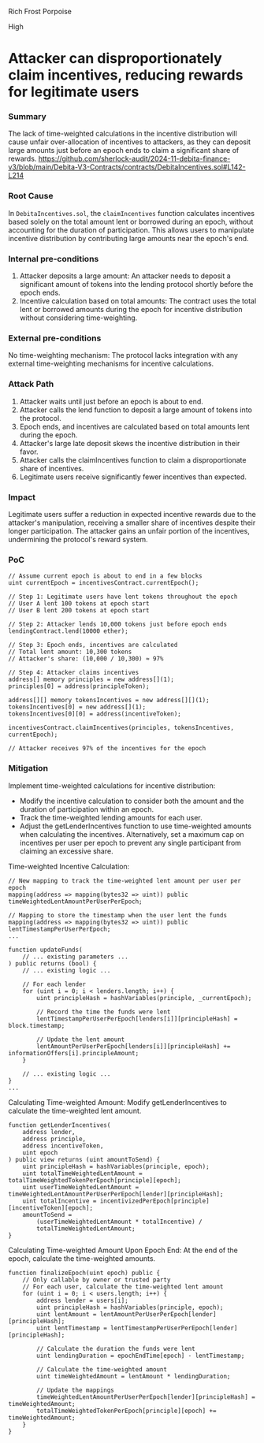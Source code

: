 Rich Frost Porpoise

High

# Attacker can disproportionately claim incentives, reducing rewards for legitimate users

### Summary

The lack of time-weighted calculations in the incentive distribution will cause unfair over-allocation of incentives to attackers, as they can deposit large amounts just before an epoch ends to claim a significant share of rewards.
https://github.com/sherlock-audit/2024-11-debita-finance-v3/blob/main/Debita-V3-Contracts/contracts/DebitaIncentives.sol#L142-L214

### Root Cause

In `DebitaIncentives.sol`, the `claimIncentives` function calculates incentives based solely on the total amount lent or borrowed during an epoch, without accounting for the duration of participation. This allows users to manipulate incentive distribution by contributing large amounts near the epoch's end.



### Internal pre-conditions

1. Attacker deposits a large amount: An attacker needs to deposit a significant amount of tokens into the lending protocol shortly before the epoch ends.
2. Incentive calculation based on total amounts: The contract uses the total lent or borrowed amounts during the epoch for incentive distribution without considering time-weighting.

### External pre-conditions

No time-weighting mechanism: The protocol lacks integration with any external time-weighting mechanisms for incentive calculations.

### Attack Path

1. Attacker waits until just before an epoch is about to end.
2. Attacker calls the lend function to deposit a large amount of tokens into the protocol.
3. Epoch ends, and incentives are calculated based on total amounts lent during the epoch.
4. Attacker's large late deposit skews the incentive distribution in their favor.
5. Attacker calls the claimIncentives function to claim a disproportionate share of incentives.
6. Legitimate users receive significantly fewer incentives than expected.

### Impact

Legitimate users suffer a reduction in expected incentive rewards due to the attacker's manipulation, receiving a smaller share of incentives despite their longer participation. The attacker gains an unfair portion of the incentives, undermining the protocol's reward system.

### PoC

```solidity
// Assume current epoch is about to end in a few blocks
uint currentEpoch = incentivesContract.currentEpoch();

// Step 1: Legitimate users have lent tokens throughout the epoch
// User A lent 100 tokens at epoch start
// User B lent 200 tokens at epoch start

// Step 2: Attacker lends 10,000 tokens just before epoch ends
lendingContract.lend(10000 ether);

// Step 3: Epoch ends, incentives are calculated
// Total lent amount: 10,300 tokens
// Attacker's share: (10,000 / 10,300) ≈ 97%

// Step 4: Attacker claims incentives
address[] memory principles = new address[](1);
principles[0] = address(principleToken);

address[][] memory tokensIncentives = new address[][](1);
tokensIncentives[0] = new address[](1);
tokensIncentives[0][0] = address(incentiveToken);

incentivesContract.claimIncentives(principles, tokensIncentives, currentEpoch);

// Attacker receives 97% of the incentives for the epoch
```

### Mitigation

Implement time-weighted calculations for incentive distribution:

- Modify the incentive calculation to consider both the amount and the duration of participation within an epoch.
- Track the time-weighted lending amounts for each user.
- Adjust the getLenderIncentives function to use time-weighted amounts when calculating the incentives.
Alternatively, set a maximum cap on incentives per user per epoch to prevent any single participant from claiming an excessive share.


Time-weighted Incentive Calculation:
```solidity
// New mapping to track the time-weighted lent amount per user per epoch
mapping(address => mapping(bytes32 => uint)) public timeWeightedLentAmountPerUserPerEpoch;

// Mapping to store the timestamp when the user lent the funds
mapping(address => mapping(bytes32 => uint)) public lentTimestampPerUserPerEpoch;
...

function updateFunds(
    // ... existing parameters ...
) public returns (bool) {
    // ... existing logic ...

    // For each lender
    for (uint i = 0; i < lenders.length; i++) {
        uint principleHash = hashVariables(principle, _currentEpoch);

        // Record the time the funds were lent
        lentTimestampPerUserPerEpoch[lenders[i]][principleHash] = block.timestamp;

        // Update the lent amount
        lentAmountPerUserPerEpoch[lenders[i]][principleHash] += informationOffers[i].principleAmount;
    }

    // ... existing logic ...
}
...
```
Calculating Time-weighted Amount:
Modify getLenderIncentives to calculate the time-weighted lent amount.

```solidity
function getLenderIncentives(
    address lender,
    address principle,
    address incentiveToken,
    uint epoch
) public view returns (uint amountToSend) {
    uint principleHash = hashVariables(principle, epoch);
    uint totalTimeWeightedLentAmount = totalTimeWeightedTokenPerEpoch[principle][epoch];
    uint userTimeWeightedLentAmount = timeWeightedLentAmountPerUserPerEpoch[lender][principleHash];
    uint totalIncentive = incentivizedPerEpoch[principle][incentiveToken][epoch];
    amountToSend =
        (userTimeWeightedLentAmount * totalIncentive) /
        totalTimeWeightedLentAmount;
}

```
Calculating Time-weighted Amount Upon Epoch End:
At the end of the epoch, calculate the time-weighted amounts.
```solidity
function finalizeEpoch(uint epoch) public {
    // Only callable by owner or trusted party
    // For each user, calculate the time-weighted lent amount
    for (uint i = 0; i < users.length; i++) {
        address lender = users[i];
        uint principleHash = hashVariables(principle, epoch);
        uint lentAmount = lentAmountPerUserPerEpoch[lender][principleHash];
        uint lentTimestamp = lentTimestampPerUserPerEpoch[lender][principleHash];

        // Calculate the duration the funds were lent
        uint lendingDuration = epochEndTime[epoch] - lentTimestamp;

        // Calculate the time-weighted amount
        uint timeWeightedAmount = lentAmount * lendingDuration;

        // Update the mappings
        timeWeightedLentAmountPerUserPerEpoch[lender][principleHash] = timeWeightedAmount;
        totalTimeWeightedTokenPerEpoch[principle][epoch] += timeWeightedAmount;
    }
}
```
